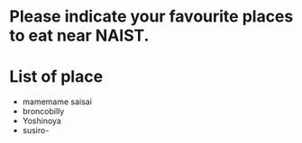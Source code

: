 # Please indicate your favourite places to eat near NAIST.

# List of place
- mamemame saisai
- broncobilly
- Yoshinoya
- susiro-

